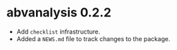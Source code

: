 # abvanalysis 0.2.2

* Add `checklist` infrastructure.
* Added a `NEWS.md` file to track changes to the package.
